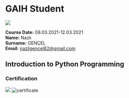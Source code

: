 # GAIH Student 
![](img/newlogo.png)

**Course Date:** 08.03.2021-12.03.2021 <br>
**Name:** Nazlı  <br>
**Surname:** GENÇEL <br>
**Email:** nazligencel82@gmail.com  
  

## Introduction to Python Programming



### Certification
![](img/TopLearnerCertificate.png)
![certificate](https://user-images.githubusercontent.com/45895789/111355509-7a4dc480-8698-11eb-8582-551c26552722.jpg)
